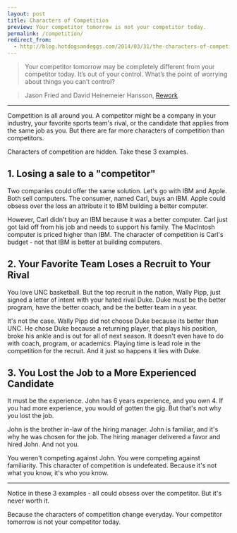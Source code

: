 ```yaml
---
layout: post
title: Characters of Competition
preview: Your competitor tomorrow is not your competitor today.
permalink: /competition/
redirect_from:
  - http://blog.hotdogsandeggs.com/2014/03/31/the-characters-of-competition/
---
```


> Your competitor tomorrow may be completely different from your competitor today. It’s out of your control. What’s the point of worrying about things you can’t control?

> Jason Fried and David Heinemeier Hansson, [Rework](https://itun.es/us/4Lfgz.l)

* * * 

Competition is all around you. A competitor might be a company in your industry, your favorite sports team's rival, or the candidate that applies from the same job as you. But there are far more characters of competition than competitors. 

Characters of competition are hidden. Take these 3 examples. 

## 1. Losing a sale to a "competitor"

Two companies could offer the same solution. Let's go with IBM and Apple. Both sell computers. The consumer, named Carl, buys an IBM. Apple could obsess over the loss an attribute it to IBM building a better computer. 

However, Carl didn't buy an IBM because it was a better computer. Carl just got laid off from his job and needs to support his family. The MacIntosh computer is priced higher than IBM. The character of competition is Carl's budget - not that IBM is better at building computers. 

## 2. Your Favorite Team Loses a Recruit to Your Rival

You love UNC basketball. But the top recruit in the nation, Wally Pipp, just signed a letter of intent with your hated rival Duke. Duke must be the better program, have the better coach, and be the better team in a year. 

It's not the case. Wally Pipp did not choose Duke because its better than UNC. He chose Duke because a returning player, that plays his position, broke his ankle and is out for all of next season. It doesn't even have to do with coach, program, or academics. Playing time is lead role in the competition for the recruit. And it just so happens it lies with Duke. 

## 3. You Lost the Job to a More Experienced Candidate 

It must be the experience. John has 6 years experience, and you own 4. If you had more experience, you would of gotten the gig. But that's not why you lost the job. 

John is the brother in-law of the hiring manager. John is familiar, and it's why he was chosen for the job. The hiring manager delivered a favor and hired John. And not you. 

You weren't competing against John. You were competing against familiarity. This character of competition is undefeated. Because it's not what you know, it's who you know. 

* * * 
Notice in these 3 examples - all could obsess over the competitor. But it's never worth it. 

Because the characters of competition change everyday. Your competitor tomorrow is not your competitor today. 
